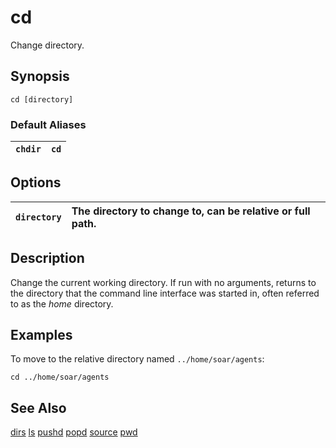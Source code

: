 # cd #

Change directory.

## Synopsis ##

```
cd [directory]
```

### Default Aliases ###

| `chdir` | `cd` |
|:--------|:-----|

## Options ##

| `directory` | The directory to change to, can be relative or full path. |
|:------------|:----------------------------------------------------------|

## Description ##

Change the current working directory. If run with no arguments, returns to the
directory that the command line interface was started in, often referred to as
the _home_ directory.

## Examples ##

To move to the relative directory named `../home/soar/agents`:

```
cd ../home/soar/agents
```

## See Also ##

[dirs](cmd_dirs.md) [ls](cmd_ls.md) [pushd](cmd_pushd.md) [popd](cmd_popd.md) [source](cmd_source.md) [pwd](cmd_pwd.md)